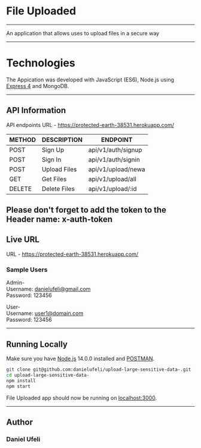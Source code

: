 # File Uploaded

---

An application that allows uses to upload files in a secure way

---

# Technologies

The Appication was developed with JavaScript (ES6), Node.js using [Express 4](http://expressjs.com/) and MongoDB.

---

## API Information

API endpoints URL - https://protected-earth-38531.herokuapp.com/

| METHOD | DESCRIPTION  | ENDPOINT           |
| ------ | ------------ | ------------------ |
| POST   | Sign Up      | api/v1/auth/signup |
| POST   | Sign In      | api/v1/auth/signin |
| POST   | Upload Files | api/v1/upload/newa |
| GET    | Get Files    | api/v1/upload/all  |
| DELETE | Delete Files | api/v1/upload/:id  |

Please don't forget to add the token to the Header
name: x-auth-token
---

## Live URL

URL - https://protected-earth-38531.herokuapp.com/

### Sample Users

Admin-<br/>
Username: danielufeli@gmail.com<br/>
Password: 123456

User-<br/>
Username: user1@domain.com<br/>
Password: 123456

---

## Running Locally

Make sure you have [Node.js](http://nodejs.org/) 14.0.0 installed and [POSTMAN](https://www.getpostman.com/downloads/).

```sh
git clone git@github.com:danielufeli/upload-large-sensitive-data-.git
cd upload-large-sensitive-data-
npm install
npm start
```

File Uploaded app should now be running on [localhost:3000](http://localhost:3000/).

---

## Author

### Daniel Ufeli
